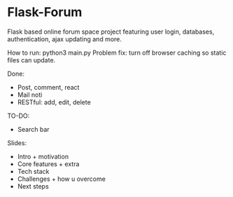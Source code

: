 # Flask-Forum
Flask based online forum space project featuring user login, databases, authentication, ajax updating and more.

How to run: python3 main.py
Problem fix: turn off browser caching so static files can update. 

Done:
- Post, comment, react
- Mail noti
- RESTful: add, edit, delete

TO-DO:
- Search bar

Slides:
- Intro + motivation
- Core features + extra
- Tech stack
- Challenges + how u overcome
- Next steps
